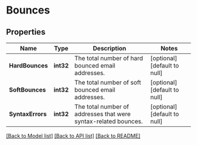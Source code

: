 # Bounces

## Properties
Name | Type | Description | Notes
------------ | ------------- | ------------- | -------------
**HardBounces** | **int32** | The total number of hard bounced email addresses. | [optional] [default to null]
**SoftBounces** | **int32** | The total number of soft bounced email addresses. | [optional] [default to null]
**SyntaxErrors** | **int32** | The total number of addresses that were syntax-related bounces. | [optional] [default to null]

[[Back to Model list]](../README.md#documentation-for-models) [[Back to API list]](../README.md#documentation-for-api-endpoints) [[Back to README]](../README.md)



